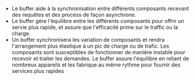 - Le buffer aide à la synchronisation entre différents composants recevant des requêtes et des process de façon asynchrone. 
- Le buffer gère l'équilibre entre les différents composants pour offrir un servie plus rapide, et assure que l'efficacité prime sur le traffic ou la charge.
- Un buffer synchronisera les variation de composants et rendra l'arrangement plus élastique à un pic de charge ou de trafic. 
Les composants sont susceptibles de fonctionner de manière instable pour recevoir et traiter les demandes. Le buffer assure l'équilibre en reliant de nombreux appareils et les fabrique au même rythme pour fournir des services plus rapides